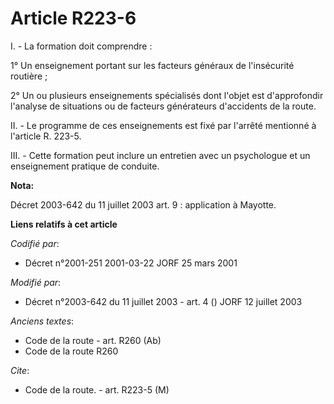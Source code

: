 # Article R223-6

I. - La formation doit comprendre :

1° Un enseignement portant sur les facteurs généraux de l'insécurité routière ;

2° Un ou plusieurs enseignements spécialisés dont l'objet est d'approfondir l'analyse de situations ou de facteurs
générateurs d'accidents de la route.

II. - Le programme de ces enseignements est fixé par l'arrêté mentionné à l'article R. 223-5.

III. - Cette formation peut inclure un entretien avec un psychologue et un enseignement pratique de conduite.

**Nota:**

Décret 2003-642 du 11 juillet 2003 art. 9 : application à Mayotte.

**Liens relatifs à cet article**

_Codifié par_:

  - Décret n°2001-251 2001-03-22 JORF 25 mars 2001

_Modifié par_:

  - Décret n°2003-642 du 11 juillet 2003 - art. 4 () JORF 12 juillet 2003

_Anciens textes_:

  - Code de la route - art. R260 (Ab)
  - Code de la route R260

_Cite_:

  - Code de la route. - art. R223-5 (M)

